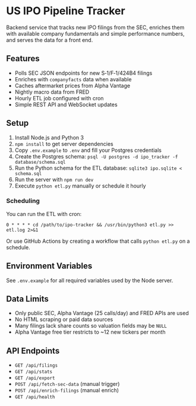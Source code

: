 # US IPO Pipeline Tracker

Backend service that tracks new IPO filings from the SEC, enriches them with available company fundamentals and simple performance numbers, and serves the data for a front end.

## Features

- Polls SEC JSON endpoints for new S‑1/F‑1/424B4 filings
- Enriches with `companyfacts` data when available
- Caches aftermarket prices from Alpha Vantage
- Nightly macro data from FRED
- Hourly ETL job configured with cron
- Simple REST API and WebSocket updates

## Setup

1. Install Node.js and Python 3
2. `npm install` to get server dependencies
3. Copy `.env.example` to `.env` and fill your Postgres credentials
4. Create the Postgres schema: `psql -U postgres -d ipo_tracker -f database/schema.sql`
5. Run the Python schema for the ETL database: `sqlite3 ipo.sqlite < schema.sql`
6. Run the server with `npm run dev`
7. Execute `python etl.py` manually or schedule it hourly

### Scheduling

You can run the ETL with cron:

```
0 * * * * cd /path/to/ipo-tracker && /usr/bin/python3 etl.py >> etl.log 2>&1
```

Or use GitHub Actions by creating a workflow that calls `python etl.py` on a schedule.

## Environment Variables

See `.env.example` for all required variables used by the Node server.

## Data Limits

- Only public SEC, Alpha Vantage (25 calls/day) and FRED APIs are used
- No HTML scraping or paid data sources
- Many filings lack share counts so valuation fields may be `NULL`
- Alpha Vantage free tier restricts to ~12 new tickers per month

## API Endpoints

- `GET /api/filings`
- `GET /api/stats`
- `GET /api/export`
- `POST /api/fetch-sec-data` (manual trigger)
- `POST /api/enrich-filings` (manual enrich)
- `GET /api/health`
